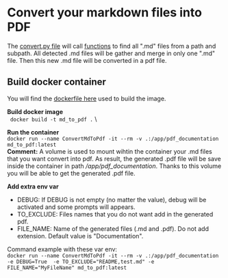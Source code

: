 # Convert your markdown files into PDF

The [convert.py file](convert.py) will call [functions](gather_files.py) to find all ".md" files from a path and subpath. All detected .md files will be gather and merge in only one ".md" file. Then this new .md file will be converted in a pdf file.

## Build docker container

You will find the [dockerfile here](dockerfile) used to build the image.

**Build docker image** \
` docker build -t md_to_pdf .` \

**Run the container** \
`docker run --name ConvertMdToPdf -it --rm -v .:/app/pdf_documentation  md_to_pdf:latest`\
**Comment:** A volume is used to mount wihtin the container your .md files that you want convert into pdf. As result, the generated .pdf file will be save inside the container in path */app/pdf_documentation*. Thanks to this volume you will be able to get the generated .pdf file. 

**Add extra env var**
* DEBUG: If DEBUG is not empty (no matter the value), debug will be activated and some prompts will appears.
* TO_EXCLUDE: Files names that you do not want add in the generated pdf. 
* FILE_NAME: Name of the generated files (.md and .pdf). Do not add extension. Default value is "Documentation".

Command example with these var env: \
`docker run --name ConvertMdToPdf -it --rm -v .:/app/pdf_documentation -e DEBUG=True  -e TO_EXCLUDE="README,test.md" -e FILE_NAME="MyFileName" md_to_pdf:latest`

